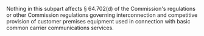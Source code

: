 Nothing in this subpart affects § 64.702(d) of the Commission's regulations or other Commission regulations governing interconnection and competitive provision of customer premises equipment used in connection with basic common carrier communications services.


